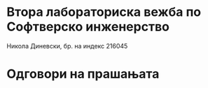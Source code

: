# Втора лабораториска вежба по Софтверско инженерство
Никола Диневски, бр. на индекс 216045

# Одговори на прашањата
    
    
